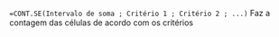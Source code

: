 `=CONT.SE(Intervalo de soma ; Critério 1 ; Critério 2 ; ...)`
Faz a contagem das células de acordo com os critérios  